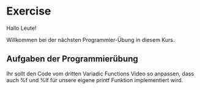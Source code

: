 # Exercise

Hallo Leute!

Willkommen bei der nächsten Programmier-Übung in diesem Kurs.

## Aufgaben der Programmierübung

Ihr sollt den Code vom dritten Variadic Functions Video so anpassen, dass auch %f und %lf für unsere eigene printf Funktion implementiert wird.
